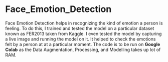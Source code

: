 # Face_Emotion_Detection
 
Face Emotion Detection helps in recognizing the kind of emotion a person is feeling. To do this, I trained and tested the model on a particular dataset known as FER2013 taken from Kaggle. I even tested the model by capturing a live image and running the model on it. It helped to check the emotions felt by a person at at a particular moment.
The code is to be run on __Google Colab__ as the Data Augmentation, Processing, and Modelling takes up lot of RAM.
